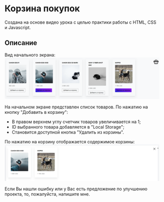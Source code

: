 # Корзина покупок
Создана на основе видео урока с целью практики работы c HTML, CSS и Javascript. 

## Описание
Вид начального экрана:
![Interface](https://github.com/DenisShilyaev/Shopping_basket/raw/master/for_README/Interface.PNG)

На начальном экране представлен список товаров. 
По нажатию на кнопку "Добавить в корзину":
* В правом верхнем углу счетчик товаров увеличивается на 1;
* ID выбранного товара добавляется в "Local Storage";
* Становится доступной кнопка "Удалить из корзины".

По нажатию на корзину отображается содержимое корзины:
![Basket](https://github.com/DenisShilyaev/Shopping_basket/raw/master/for_README/Basket.PNG)

Если Вы нашли ошибку или у Вас есть предложение по улучшению проекта, то, пожалуйста, напишите мне.
